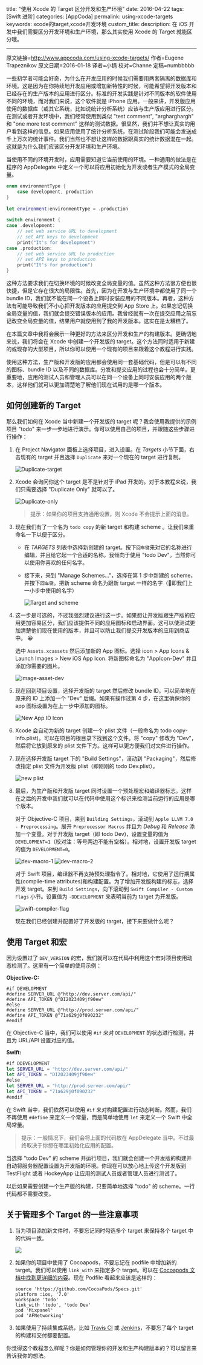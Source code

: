 title: "使用 Xcode 的 Target 区分开发和生产环境"
date: 2016-04-22
tags: [Swift 进阶]
categories: [AppCoda]
permalink: using-xcode-targets
keywords: xcode的target,xcode开发环境
custom_title: 
description: 在 iOS 开发中我们需要区分开发环境和生产环境，那么其实使用 Xcode 的 Target 就能区分哦。

---
原文链接=http://www.appcoda.com/using-xcode-targets/
作者=Eugene Trapeznikov
原文日期=2016-01-18
译者=小锅
校对=Channe
定稿=numbbbbb

<!--此处开始正文-->

一些初学者可能会好奇，为什么在开发应用的时候我们需要用两套隔离的数据库和环境。这是因为在你持续地开发应用或增加新特性的时候，可能希望将开发版本和已经存在的生产版本的应用进行区分。标准的开发实践是针对不同版本的软件使用不同的环境，而对我们来说，这个软件就是 iPhone 应用。一般来讲，开发版应用使用的数据库（或其它系统，比如说统计分析系统）应该与生产版应用进行区分。在测试或者开发环境中，我们经常使用到类似 "test comment", "argharghargh" 和 "one more test comment" 这样的测试数据。很显然，我们并不想让真实的用户看到这样的信息。如果应用使用了统计分析系统，在测试阶段我们可能会发送成千上万次的统计事件。我们当然也不想让这样的数据跟真实的统计数据混在一起。这就是为什么我们应该区分开发环境和生产环境。

<!--more-->

当使用不同的环境开发时，应用需要知道它当前使用的环境。一种通用的做法是在程序的 AppDelegate 中定义一个可以将应用初始化为开发或者生产模式的全局变量。

```swift
enum environmentType {
    case development, production
}
 
let environment:environmentType = .production
 
switch environment {
case .development:
    // set web service URL to development
    // set API keys to development
    print("It's for development")
case .production:
    // set web service URL to production
    // set API keys to production
    print("It's for production")
}
```

这种方法要求我们在切换环境的时候改变全局变量的值。虽然这种方法很方便也很快捷，但是它存在很大的局限性。首先，因为在开发与生产环境中都使用了同一个 bundle ID，我们就不能在同一个设备上同时安装应用的不同版本。再者，这种方法有可能导致我们不小心把开发版本的应用提交到 App Store 上。如果忘记切换全局变量的值，我们就会提交错误版本的应用。我曾经就有一次在提交应用之前忘记改变全局变量的值，结果用户就使用到了我的开发版本。这实在是太糟糕了。

在本篇文章中我将会展示一种更好的方法来区分开发和生产的构建版本。更确切地来说，我们将会在 Xcode 中创建一个开发版的 target。这个方法同时适用于新建的或现存的大型项目，所以你可以使用一个现有的项目来跟着这个教程进行实践。

使用这种方法，生产版和开发版的应用都会使用同一套基础代码，但是可以有不同的图标、bundle ID 以及不同的数据库。分发和提交应用的过程也会十分简单。更重要地，应用的测试人员和管理人员可以在同一个设备上同时安装应用的两个版本，这样他们就可以更加清楚地了解他们现在试用的是哪一个版本。

## 如何创建新的 Target

那么我们如何在 Xcode 当中新建一个开发版的 target 呢？我会使用我提供的示例项目 "todo" 来一步一步地进行演示。你可以使用自己的项目，并跟随这些步骤进行操作：


1. 在 Project Navigator 面板上选择项目，进入设置。在 *Targets* 小节下面，右击现有的 target 并且选择 `Duplicate` 来对一个现在的 target 进行复制。

     ![Duplicate-target](http://www.appcoda.com/wp-content/uploads/2016/01/Duplicate-target.png)

2. Xcode 会询问你这个 target 是不是针对于 iPad 开发的。对于本教程来说，我们只需要选择 "Duplicate Only" 就可以了。

   ![Duplicate-only](http://www.appcoda.com/wp-content/uploads/2016/01/Duplicate-only.png) 

   >  提示：如果你的项目支持通用设置，则 Xcode 不会提示上面的消息。

3. 现在我们有了一个名为 `todo copy` 的新 target 和构建 scheme 。让我们来重命名一下以便于区分。

   * 在 *TARGETS* 列表中选择新创建的 target。按下`回车键`来对它的名称进行编辑，并且给它起一个合适的名称。我倾向于使用 "todo Dev"。当然你可以使用你喜欢的任何名字。

   * 接下来，来到 "Manage Schemes…"，选择在第 1 步中新建的 scheme，并按下`回车键`。把新 scheme 命名为跟新 target 一样的名字（即我们上一小步中使用的名字）

     ![Target and scheme](http://www.appcoda.com/wp-content/uploads/2016/01/Targetandscheme.png)

4. 这一步是可选的，不过我强烈建议进行这一步。如果想让开发版跟生产版的应用更加容易区分，我们应该提供不同的应用图标和启动界面。这可以使测试更加清楚他们现在使用的版本，并且可以防止我们提交开发版本的应用到商店中。 😀

   选中 `Assets.xcassets` 然后添加新的 App 图标。选择 icon > App Icons & Launch Images > New iOS App Icon. 将新图标命名为 "AppIcon-Dev" 并且添加你需要的图片。

   ![image-asset-dev](http://www.appcoda.com/wp-content/uploads/2016/01/image-asset-dev.jpg) 

5. 现在回到项目设置，选择开发版的 target 然后修改 bundle ID。可以简单地在原来的 ID 上添加一个 "Dev" 后缀。如果有操作过第 4 步，在这里确保你的 app 图标设置为在上一步中添加的图标。

   ![New App ID Icon](http://www.appcoda.com/wp-content/uploads/2016/01/NewAppIDIcon.png)

6. Xcode 会自动为新的 target 创建一个 plist 文件（一般命名为 todo copy-Info.plist)。可以在项目的根目录下找到这个文件。将 "copy" 修改为 "Dev"，然后将它放到原来的 plist 文件下方。这样可以更方便我们对文件进行操作。

7. 现在选择开发版 target 下的 "Build Settings"，滚动到 "Packaging"，然后修改指定 plist 文件为开发版 plist（即刚刚的 todo Dev.plist）。

	![new plist](http://www.appcoda.com/wp-content/uploads/2016/01/newplist.png)

8. 最后，为生产版和开发版 target 同时设置一个预处理宏和编译器标志。这样在之后的开发中我们就可以在代码中使用这个标识来检测当前运行的应用是哪个版本。
	
	对于 Objective-C 项目，来到 `Building Settings`，滚动到 `Apple LLVM 7.0 - Preprocessing`。展开 `Preprocessor Macros` 并且为 *Debug* 和 *Release* 添加一个变量。对于开发版 target（即 todo Dev)，设置变量的值为 `DEVELOPMENT=1`（校对注：等号两边不能有空格）。相对地，设置开发版 target 的值为 `DEVELOPMENT=0`。
	
	![dev-macro-1](http://www.appcoda.com/wp-content/uploads/2016/01/dev-macro-1-1.png)
	![dev-macro-2](http://www.appcoda.com/wp-content/uploads/2016/01/dev-macro-2-1.png)
	
	对于 Swift 项目，编译器不再支持预处理指令了。相对地，它使用了运行期属性(compile-time attributes)和构建配置。为了增加开发版构建的标志，选择开发 target。来到 `Build Settings`，向下滚动到 `Swift Compiler - Custom Flags` 小节。设置值为 `-DDEVELOPMENT` 来表明当前为 target 为开发版。
	
	![swift-compiler-flag](http://www.appcoda.com/wp-content/uploads/2016/01/swift-compiler-flag.png)
	
	现在我们已经创建并配置好了开发版的 target，接下来要做什么呢？
	
## 使用 Target 和宏

因为设置过了 `DEV_VERSION` 的宏，我们就可以在代码中利用这个宏对项目使用动态检测了。这里有一个简单的使用示例：

**Objective-C:**

```objc
#if DEVELOPMENT
#define SERVER_URL @"http://dev.server.com/api/"
#define API_TOKEN @"DI2023409jf90ew"
#else
#define SERVER_URL @"http://prod.server.com/api/"
#define API_TOKEN @"71a629j0f090232"
#endif
```

在 Objective-C 当中，我们可以使用 `#if` 来对 `DEVELOPMENT` 的状态进行检测，并且为 URL/API 设置对应的值。

**Swift:**

```swift
#if DDEVELOPMENT
let SERVER_URL = "http://dev.server.com/api/"
let API_TOKEN = "DI2023409jf90ew"
#else
let SERVER_URL = "http://prod.server.com/api/"
let API_TOKEN = "71a629j0f090232"
#endif
```

在 Swift 当中，我们依然可以使用 `#if` 来对构建配置进行动态判断。然而，我们不再使用 `#define` 来定义一个常量，而是简单地使用 `let` 来定义一个 Swift 中全局常量。

> 提示：一般情况下，我们会将上面的代码放在 AppDelegate 当中。不过最终取决于你想在哪里初始化应用的配置。

当选择 "todo Dev" 的 scheme 并运行项目，我们就会创建一个开发版的构建并自动将服务器配置设置为开发版的环境。你现在可以放心地上传这个开发版到 TestFlight 或者 HockeyApp 让应用的测试人员或者管理人员进行测试了。

以后如果需要创建一个生产版的构建，只要简单地选择 "todo" 的 scheme。一行代码都不需要改变。

## 关于管理多个 Target 的一些注意事项

1. 当为项目添加新文件时，不要忘记同时勾选多个 target  来保持各个 target 中的代码一致。

	![](http://www.appcoda.com/wp-content/uploads/2016/01/add-new-file.png)
	
2. 如果你的项目中使用了 Cocoapods，不要忘记在 podfile 中增加新的 target。我们可以使用 `link_with` 来指定多个 target。可以在 [Cocoapods 文档中找到更详细的内容](https://guides.cocoapods.org/)。现在 Podfile 看起来应该是这样的：

	```
	source 'https://github.com/CocoaPods/Specs.git'
	platform :ios, '7.0'
	workspace 'todo'
	link_with 'todo', 'todo Dev'
	pod 'Mixpanel'
	pod 'AFNetworking'
	```
	
3. 如果使用了持续集成系统，比如 [Travis CI](https://travis-ci.org/) 或 [Jenkins](https://jenkins-ci.org/)，不要忘了每个 target 的构建和交付都要配置。

你觉得这个教程怎么样呢？你是如何管理你的开发和生产构建版本的？可以留言来告诉我你的想法。